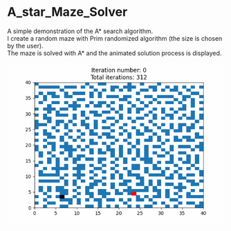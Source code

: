 # A_star_Maze_Solver
A simple demonstration of the A* search algorithm.  
I create a random maze with Prim randomized algorithm (the size is chosen by the user).  
The maze is solved with A* and the animated solution process is displayed.  
  
![](https://github.com/asaphc/A_star_Maze_Solver/blob/master/Maze_Solver/a_star.gif)
